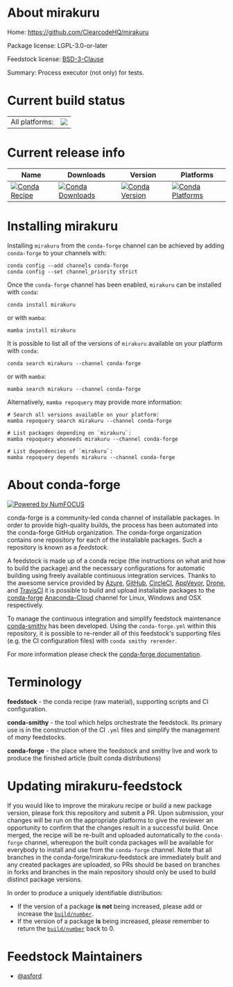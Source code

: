 About mirakuru
==============

Home: https://github.com/ClearcodeHQ/mirakuru

Package license: LGPL-3.0-or-later

Feedstock license: [BSD-3-Clause](https://github.com/conda-forge/mirakuru-feedstock/blob/main/LICENSE.txt)

Summary: Process executor (not only) for tests.

Current build status
====================


<table><tr><td>All platforms:</td>
    <td>
      <a href="https://dev.azure.com/conda-forge/feedstock-builds/_build/latest?definitionId=17465&branchName=main">
        <img src="https://dev.azure.com/conda-forge/feedstock-builds/_apis/build/status/mirakuru-feedstock?branchName=main">
      </a>
    </td>
  </tr>
</table>

Current release info
====================

| Name | Downloads | Version | Platforms |
| --- | --- | --- | --- |
| [![Conda Recipe](https://img.shields.io/badge/recipe-mirakuru-green.svg)](https://anaconda.org/conda-forge/mirakuru) | [![Conda Downloads](https://img.shields.io/conda/dn/conda-forge/mirakuru.svg)](https://anaconda.org/conda-forge/mirakuru) | [![Conda Version](https://img.shields.io/conda/vn/conda-forge/mirakuru.svg)](https://anaconda.org/conda-forge/mirakuru) | [![Conda Platforms](https://img.shields.io/conda/pn/conda-forge/mirakuru.svg)](https://anaconda.org/conda-forge/mirakuru) |

Installing mirakuru
===================

Installing `mirakuru` from the `conda-forge` channel can be achieved by adding `conda-forge` to your channels with:

```
conda config --add channels conda-forge
conda config --set channel_priority strict
```

Once the `conda-forge` channel has been enabled, `mirakuru` can be installed with `conda`:

```
conda install mirakuru
```

or with `mamba`:

```
mamba install mirakuru
```

It is possible to list all of the versions of `mirakuru` available on your platform with `conda`:

```
conda search mirakuru --channel conda-forge
```

or with `mamba`:

```
mamba search mirakuru --channel conda-forge
```

Alternatively, `mamba repoquery` may provide more information:

```
# Search all versions available on your platform:
mamba repoquery search mirakuru --channel conda-forge

# List packages depending on `mirakuru`:
mamba repoquery whoneeds mirakuru --channel conda-forge

# List dependencies of `mirakuru`:
mamba repoquery depends mirakuru --channel conda-forge
```


About conda-forge
=================

[![Powered by
NumFOCUS](https://img.shields.io/badge/powered%20by-NumFOCUS-orange.svg?style=flat&colorA=E1523D&colorB=007D8A)](https://numfocus.org)

conda-forge is a community-led conda channel of installable packages.
In order to provide high-quality builds, the process has been automated into the
conda-forge GitHub organization. The conda-forge organization contains one repository
for each of the installable packages. Such a repository is known as a *feedstock*.

A feedstock is made up of a conda recipe (the instructions on what and how to build
the package) and the necessary configurations for automatic building using freely
available continuous integration services. Thanks to the awesome service provided by
[Azure](https://azure.microsoft.com/en-us/services/devops/), [GitHub](https://github.com/),
[CircleCI](https://circleci.com/), [AppVeyor](https://www.appveyor.com/),
[Drone](https://cloud.drone.io/welcome), and [TravisCI](https://travis-ci.com/)
it is possible to build and upload installable packages to the
[conda-forge](https://anaconda.org/conda-forge) [Anaconda-Cloud](https://anaconda.org/)
channel for Linux, Windows and OSX respectively.

To manage the continuous integration and simplify feedstock maintenance
[conda-smithy](https://github.com/conda-forge/conda-smithy) has been developed.
Using the ``conda-forge.yml`` within this repository, it is possible to re-render all of
this feedstock's supporting files (e.g. the CI configuration files) with ``conda smithy rerender``.

For more information please check the [conda-forge documentation](https://conda-forge.org/docs/).

Terminology
===========

**feedstock** - the conda recipe (raw material), supporting scripts and CI configuration.

**conda-smithy** - the tool which helps orchestrate the feedstock.
                   Its primary use is in the construction of the CI ``.yml`` files
                   and simplify the management of *many* feedstocks.

**conda-forge** - the place where the feedstock and smithy live and work to
                  produce the finished article (built conda distributions)


Updating mirakuru-feedstock
===========================

If you would like to improve the mirakuru recipe or build a new
package version, please fork this repository and submit a PR. Upon submission,
your changes will be run on the appropriate platforms to give the reviewer an
opportunity to confirm that the changes result in a successful build. Once
merged, the recipe will be re-built and uploaded automatically to the
`conda-forge` channel, whereupon the built conda packages will be available for
everybody to install and use from the `conda-forge` channel.
Note that all branches in the conda-forge/mirakuru-feedstock are
immediately built and any created packages are uploaded, so PRs should be based
on branches in forks and branches in the main repository should only be used to
build distinct package versions.

In order to produce a uniquely identifiable distribution:
 * If the version of a package **is not** being increased, please add or increase
   the [``build/number``](https://docs.conda.io/projects/conda-build/en/latest/resources/define-metadata.html#build-number-and-string).
 * If the version of a package **is** being increased, please remember to return
   the [``build/number``](https://docs.conda.io/projects/conda-build/en/latest/resources/define-metadata.html#build-number-and-string)
   back to 0.

Feedstock Maintainers
=====================

* [@asford](https://github.com/asford/)

